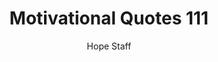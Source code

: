 ---
image: /assets/img/mq/mq_111_emerson.png
title: Motivational Quotes 111
categories:
  - Motivational Quotes
author: Hope Staff
notes: Motivational Quotes 111
embed: >-
  EMBED_GOES_HERE
transcript: >-
  SOME LINES OF TEXT START HERE
---